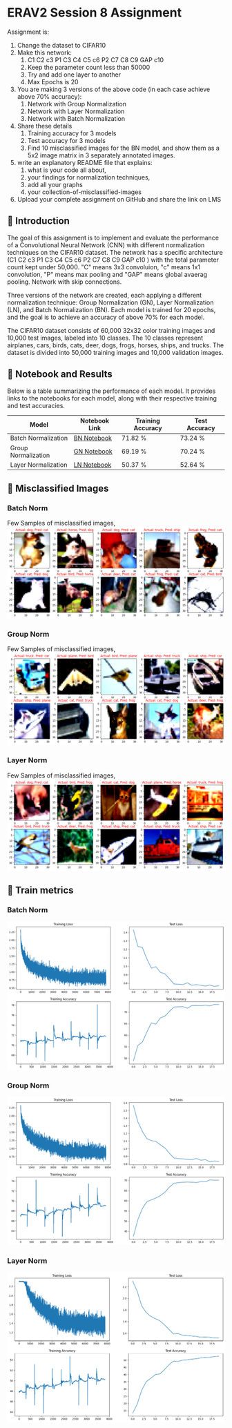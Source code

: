 # ERAV2 Session 8 Assignment

Assignment is:
1. Change the dataset to CIFAR10  
2. Make this network:  
    1. C1 C2 c3 P1 C3 C4 C5 c6 P2 C7 C8 C9 GAP c10  
    2. Keep the parameter count less than 50000  
    3. Try and add one layer to another  
    4. Max Epochs is 20  
3. You are making 3 versions of the above code (in each case achieve above 70% accuracy):  
    1. Network with Group Normalization  
    2. Network with Layer Normalization  
    3. Network with Batch Normalization  
4. Share these details  
    1. Training accuracy for 3 models  
    2. Test accuracy for 3 models  
    3. Find 10 misclassified images for the BN model, and show them as a 5x2 image matrix in 3 separately annotated images.  
5. write an explanatory README file that explains:
    1. what is your code all about,
    2. your findings for normalization techniques,
    3. add all your graphs
    4. your collection-of-misclassified-images 
6. Upload your complete assignment on GitHub and share the link on LMS

## 📖 Introduction

The goal of this assignment is to implement and evaluate the performance of a Convolutional Neural Network (CNN) with different normalization techniques on the CIFAR10 dataset. The network has a specific architecture (C1 C2 c3 P1 C3 C4 C5 c6 P2 C7 C8 C9 GAP c10 ) with the total parameter count kept under 50,000. "C" means 3x3 convoluion, "c" means 1x1 convolution, "P" means max pooling and "GAP" means global avaerag pooling. Network with skip connections.

Three versions of the network are created, each applying a different normalization technique: Group Normalization (GN), Layer Normalization (LN), and Batch Normalization (BN). Each model is trained for 20 epochs, and the goal is to achieve an accuracy of above 70% for each model.

The CIFAR10 dataset consists of 60,000 32x32 color training images and 10,000 test images, labeled into 10 classes. The 10 classes represent airplanes, cars, birds, cats, deer, dogs, frogs, horses, ships, and trucks. The dataset is divided into 50,000 training images and 10,000 validation images.


## 📓 Notebook and Results

Below is a table summarizing the performance of each model. It provides links to the notebooks for each model, along with their respective training and test accuracies.

| Model | Notebook Link | Training Accuracy | Test Accuracy |
|-------|---------------|-------------------|---------------|
| Batch Normalization | [BN Notebook](./ERA2S8F_BN.ipynb) | 71.82 % | 73.24 % |
| Group Normalization | [GN Notebook](./ERA2S8F_GN.ipynb) | 69.19 % | 70.24 % |
| Layer Normalization | [LN Notebook](./ERA2S8F_LN.ipynb) | 50.37 % | 52.64 % |


## 📸 Misclassified Images

### Batch Norm
Few Samples of misclassified images,  
![misclassified](./images/missclassfied_image_bn.jpeg)

### Group Norm

Few Samples of misclassified images,  
![misclassified](./images/missclassfied_image_gn.png)

### Layer Norm

Few Samples of misclassified images,  
![misclassified](./images/missclassfied_image_ln.png)

## 📸 Train metrics

### Batch Norm
![Training graphs](./images/BN_metrics.png)
### Group Norm
![Training graphs](./images/GN_metrics.png)
### Layer Norm
![Training graphs](./images/LN_metrics.png)

